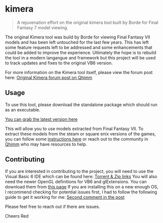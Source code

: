 # kimera
> A rejuvenation effort on the original kimera tool built by Borde for Final Fantasy 7 model viewing.

The original Kimera tool was build by Borde for viewing Final Fantasy VII models and has been left untouched for the last few years. This has left some feature requests left to be addressed and some enhancements that could be added to improve the experience. Ultimately the hope is to rebuild the tool in a modern langangue and framework but this project will be used to track updates and fixes to the original VB6 version. 

For more information on the Kimera tool itself, please view the forum post here:
[Original Kimera forum post on Qhimm](http://forums.qhimm.com/index.php?topic=4194.0)

## Usage 
To use this tool, please download the standalone package which should run as an executable. 

[You can grab the latest version here](https://github.com/RedXIV2/kimera/releases/latest)

This will allow you to use models extracted from Final Fantasy VII. To extract these models from the steam or square enix versions of the games, you can follow some [instructions here](http://mirex.mypage.sk/FILES/gamedata.txt) or reach out to the community in [Qhimm](http://forums.qhimm.com/index.php) who may have resources to help.

## Contributing
If you are interested in contributing to the project, you will need to use the Visual Basic 6 IDE which can be found here: [Torrent & Zip links](https://archive.org/details/VS6enCDs)
You will also need the newer OpenGL definitions for VB6 and glExtensions. You can download them from [this page](http://www.pauldahuach.com.ar/program_en.htm)
If you are installing this on a new enough OS, I recommend checking for potential issues first, I had to follow the following guide to get it working for me: [Second comment in the post](https://stackoverflow.com/questions/52001443/cannot-install-vb6-ide-on-windows-10)

Please feel free to reach out if there are issues. 

Cheers
Red
